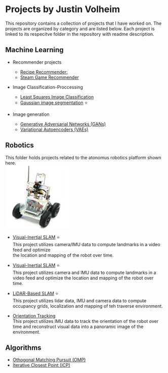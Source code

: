 # Projects by Justin Volheim
This repository contains a collection of projects that I have worked on. The projects are organized by category and are listed below. Each project is linked to its respecitve folder in the repository with readme description.

## Machine Learning

  - Recommender projects
    - [Recipe Recommender:](./Machine%20Learning/Recomender%20Projects/Recipe%20Recommender%20/)    
    - [Steam Game Recommender](./Machine%20Learning/Recomender%20Projects/Game%20Recommender/)

  - Image Classification-Proccessing 
    - [Least Squares Image Classification](./Machine%20Learning/Image%20Classification-Proccessing%20/Least%20Squares%20Image%20Clasification%20/)
    - [Gaussian image segmentation](./Machine%20Learning/Image%20Classification-Proccessing%20/Guassian_Image_segmentation/) :star:

  - Image generation 
    - [Generative Adversarial Networks (GANs)](./Machine%20Learning/Image%20generation/)
    - [Variational Autoencoders (VAEs)](./Machine%20Learning/Image%20generation/)

## Robotics 
This folder holds projects related to the atonomus robotics platform shown here.    
<img src="./Robotics /LiDAR-Based SLAM/images/image.png" alt="Example Image" width="200" height="200">


- [Visual-Inertial SLAM](./Robotics%20/Visual-Inertial%20SLAM/) :star:  
  This project utilizes camera/IMU data to compute landmarks in a video feed and optimize     
  the location and mapping of the robot over time.

- [Visual-Inertial SLAM](./Robotics%20/Visual-Inertial%20SLAM/) :star:  
  This project utilizes camera and IMU data to compute landmarks in a video feed and optimize the location and mapping of the robot over time.

- [LiDAR-Based SLAM](./Robotics%20/LiDAR-Based%20SLAM/) :star:  
  This project utilizes lidar data, IMU and camera data to compute occupancy grids, localization and mapping of teh traverse environment.
- [Orientation Tracking](./Robotics%20/Orientation%20Tracking/)   
    This project utilizes IMU data to track the orientation of the robot over time and reconstruct visual data into a panoramic image of the environment.

## Algorithms
  - [Othogonal Matching Pursuit (OMP)](./Algorithms/Othogonal%20Matching%20Pursuit%20/)
  - [Iterative Closest Point (ICP)](./Algorithms/Iterative%20Closest%20Point%20/)

